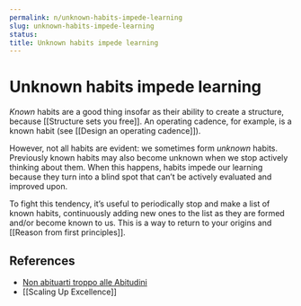 ```yaml
---
permalink: n/unknown-habits-impede-learning
slug: unknown-habits-impede-learning
status: 
title: Unknown habits impede learning
---
```

# Unknown habits impede learning

_Known_ habits are a good thing insofar as their ability to create a structure, because [[Structure sets you free]]. An operating cadence, for example, is a known habit (see [[Design an operating cadence]]).

However, not all habits are evident: we sometimes form _unknown_ habits. Previously known habits may also become unknown when we stop actively thinking about them. When this happens, habits impede our learning because they turn into a blind spot that can’t be actively evaluated and improved upon.

To fight this tendency, it’s useful to periodically stop and make a list of known habits, continuously adding new ones to the list as they are formed and/or become known to us. This is a way to return to your origins and [[Reason from first principles]].

## References

- [Non abituarti troppo alle Abitudini](https://www.youtube.com/watch?v=3V_6jagxFFw)
- [[Scaling Up Excellence]]
